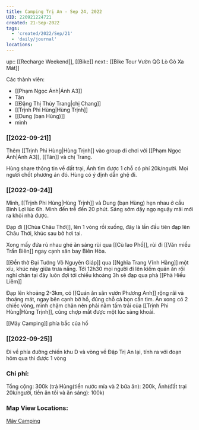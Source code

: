 ```yaml
---
title: Camping Trị An - Sep 24, 2022
UID: 220921224721
created: 21-Sep-2022
tags:
  - 'created/2022/Sep/21'
  - 'daily/journal'
locations:
---
```

up:: [[Recharge Weekend]], [[Bike]]
next:: [[Bike Tour Vườn QG Lò Gò Xa Mát]]

Các thành viên:
- [[Phạm Ngọc Ánh|Ánh A3]]
- Tân
- [[Đặng Thị Thùy Trang|chị Chang]]
- [[Trịnh Phi Hùng|Hùng Trịnh]]
- [[Dung (bạn Hùng)]]
- mình

### [[2022-09-21]]

Thêm [[Trịnh Phi Hùng|Hùng Trịnh]] vào group đi chơi với [[Phạm Ngọc Ánh|Ánh A3]], [[Tân]] và chị Trang.

Hùng share thông tin về đất trại, Ánh tìm được 1 chỗ có phí 20k/người. Mọi người chốt phương án đó. Hùng có ý định dẫn ghệ đi.

### [[2022-09-24]]
Mình, [[Trịnh Phi Hùng|Hùng Trịnh]] và Dung (bạn Hùng) hẹn nhau ở cầu Bình Lợi lúc 6h. Mình đến trễ đến 20 phút. Sáng sớm dậy ngọ nguậy mãi mới ra khỏi nhà được.

Đạp đi [[Chùa Châu Thới]], lên 1 vòng rồi xuống, đây là lần đầu tiên đạp lên Châu Thới, khúc sau bở hơi tai.

Xong mấy đứa rủ nhau ghé ăn sáng rùi qua [[Cù lao Phố]], rùi đi [[Văn miếu Trấn Biên]] ngay cạnh sân bay Biên Hòa.

[[Đền thờ Đại Tướng Võ Nguyên Giáp]] qua [[Nghĩa Trang Vĩnh Hằng]] một xíu, khúc này giữa trưa nắng. Tới 12h30 mọi người đi lên kiếm quán ăn rồi nghỉ chân tại đây luôn đợi tới chiều khoảng 3h sẽ đạp qua phà [[Phà Hiếu Liêm]]

Đạp lên khoảng 2-3km, có [[Quán ăn sân vườn Phương Anh]] rộng rãi và thoáng mát, ngay bên cạnh bờ hồ, đúng chỗ cả bọn cần tìm. Ăn xong có 2 chiếc võng, mình chậm chân nên phải nằm tấm trải của [[Trịnh Phi Hùng|Hùng Trịnh]], cũng chợp mắt được một lúc sảng khoái.

[[Mây Camping]] phía bắc của hồ

### [[2022-09-25]]
Đi về phía đường chiến khu D và vòng về Đập Trị An lại, tính ra với đoạn hôm qua thì được 1 vòng

### Chi phí:
Tổng cộng: 300k (trả Hùng(tiền nước mía và 2 bữa ăn): 200k, Ánh(đất trại 20k/người, tiền ăn tối và ăn sáng): 100k)

### Map View Locations:
[Mây Camping](geo:11.12487545467918,107.0005307685853)